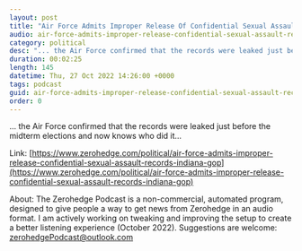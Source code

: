 ```yaml
---
layout: post
title: "Air Force Admits Improper Release Of Confidential Sexual Assault Records Of Indiana GOP Candidate"
audio: air-force-admits-improper-release-confidential-sexual-assault-records-indiana-gop-0
category: political
desc: "... the Air Force confirmed that the records were leaked just before the midterm elections and now knows who did it..."
duration: 00:02:25
length: 145
datetime: Thu, 27 Oct 2022 14:26:00 +0000
tags: podcast
guid: air-force-admits-improper-release-confidential-sexual-assault-records-indiana-gop-0
order: 0
---
```

... the Air Force confirmed that the records were leaked just before the midterm elections and now knows who did it...

Link: [https://www.zerohedge.com/political/air-force-admits-improper-release-confidential-sexual-assault-records-indiana-gop](https://www.zerohedge.com/political/air-force-admits-improper-release-confidential-sexual-assault-records-indiana-gop)

About: The Zerohedge Podcast is a non-commercial, automated program, designed to give people a way to get news from Zerohedge in an audio format.  I am actively working on tweaking and improving the setup to create a better listening experience (October 2022).  Suggestions are welcome: [zerohedgePodcast@outlook.com](mailto:zerohedgePodcast@outlook.com)